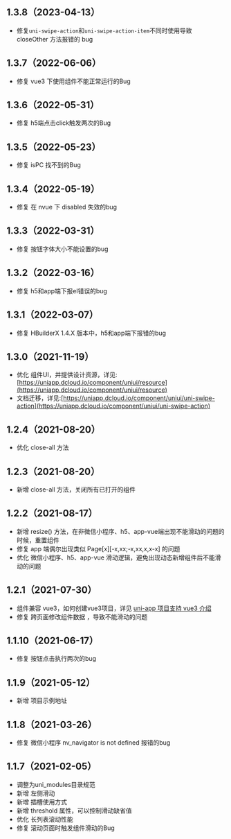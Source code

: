 ## 1.3.8（2023-04-13）

- 修复`uni-swipe-action`和`uni-swipe-action-item`不同时使用导致 closeOther 方法报错的 bug

## 1.3.7（2022-06-06）

- 修复 vue3 下使用组件不能正常运行的Bug

## 1.3.6（2022-05-31）

- 修复 h5端点击click触发两次的Bug

## 1.3.5（2022-05-23）

- 修复 isPC 找不到的Bug

## 1.3.4（2022-05-19）

- 修复 在 nvue 下 disabled 失效的bug

## 1.3.3（2022-03-31）

- 修复 按钮字体大小不能设置的bug

## 1.3.2（2022-03-16）

- 修复 h5和app端下报el错误的bug

## 1.3.1（2022-03-07）

- 修复 HBuilderX 1.4.X 版本中，h5和app端下报错的bug

## 1.3.0（2021-11-19）

- 优化 组件UI，并提供设计资源，详见:[https://uniapp.dcloud.io/component/uniui/resource](https://uniapp.dcloud.io/component/uniui/resource)
- 文档迁移，详见:[https://uniapp.dcloud.io/component/uniui/uni-swipe-action](https://uniapp.dcloud.io/component/uniui/uni-swipe-action)

## 1.2.4（2021-08-20）

- 优化 close-all 方法

## 1.2.3（2021-08-20）

- 新增 close-all 方法，关闭所有已打开的组件

## 1.2.2（2021-08-17）

- 新增 resize() 方法，在非微信小程序、h5、app-vue端出现不能滑动的问题的时候，重置组件
- 修复 app 端偶尔出现类似 Page[x][-x,xx;-x,xx,x,x-x] 的问题
- 优化 微信小程序、h5、app-vue 滑动逻辑，避免出现动态新增组件后不能滑动的问题

## 1.2.1（2021-07-30）

- 组件兼容 vue3，如何创建vue3项目，详见 [uni-app 项目支持 vue3 介绍](https://ask.dcloud.net.cn/article/37834)
- 修复 跨页面修改组件数据 ，导致不能滑动的问题

## 1.1.10（2021-06-17）

- 修复 按钮点击执行两次的bug

## 1.1.9（2021-05-12）

- 新增 项目示例地址

## 1.1.8（2021-03-26）

- 修复 微信小程序 nv_navigator is not defined 报错的bug

## 1.1.7（2021-02-05）

- 调整为uni_modules目录规范
- 新增 左侧滑动
- 新增 插槽使用方式
- 新增 threshold 属性，可以控制滑动缺省值
- 优化 长列表滚动性能
- 修复 滚动页面时触发组件滑动的Bug
